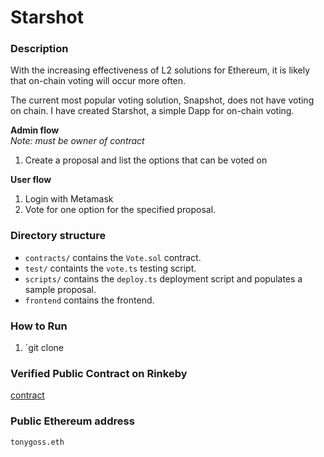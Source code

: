 # Starshot
### Description
With the increasing effectiveness of L2 solutions for Ethereum, it is likely that on-chain voting will occur more often.

The current most popular voting solution, Snapshot, does not have voting on chain.
I have created Starshot, a simple Dapp for on-chain voting.

**Admin flow**  
*Note: must be owner of contract*
1. Create a proposal and list the options that can be voted on

**User flow**
1. Login with Metamask
2. Vote for one option for the specified proposal.

### Directory structure
- `contracts/` contains the `Vote.sol` contract.
- `test/` containts the `vote.ts` testing script.
- `scripts/` contains the `deploy.ts` deployment script and populates a sample proposal.
- `frontend` contains the frontend.
### How to Run 
1. `git clone 

### Verified Public Contract on Rinkeby
[contract](https://rinkeby.etherscan.io/address/0x697E6d5f8053Af5AeE6cD6f7eCEb81764CfCB84f)

### Public Ethereum address
`tonygoss.eth`




